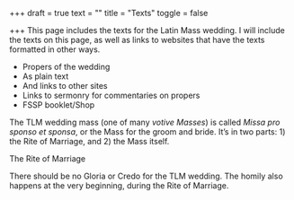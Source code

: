 +++
draft = true
text = ""
title = "Texts"
toggle = false

+++
This page includes the texts for the Latin Mass wedding. I will include the texts on this page, as well as links to websites that have the texts formatted in other ways.

* Propers of the wedding
* As plain text
* And links to other sites
* Links to sermonry for commentaries on propers
* FSSP booklet/Shop

The TLM wedding mass (one of many _votive Masses_) is called _Missa pro sponso et sponsa_, or the Mass for the groom and bride. It’s in two parts: 1) the Rite of Marriage, and 2) the Mass itself.

The Rite of Marriage

There should be no Gloria or Credo for the TLM wedding. The homily also happens at the very beginning, during the Rite of Marriage.